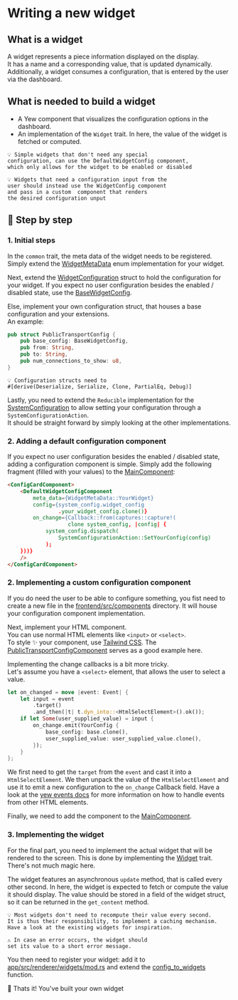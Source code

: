 # Writing a new widget

## What is a widget

A widget represents a piece information displayed on the display.  
It has a name and a corresponding value, that is updated dynamically.  
Additionally, a widget consumes a configuration, that is entered by the user via the dashboard.  

## What is needed to build a widget

- A Yew component that visualizes the configuration options in the dashboard.
- An implementation of the `Widget` trait. In here, the value of the widget is fetched or computed.

```text
💡 Simple widgets that don't need any special  
configuration, can use the DefaultWidgetConfig component,  
which only allows for the widget to be enabled or disabled
```

```text
💡 Widgets that need a configuration input from the  
user should instead use the WidgetConfig component  
and pass in a custom  component that renders  
the desired configuration unput
```

## 🚦 Step by step

### 1. Initial steps

In the `common` trait, the meta data of the widget needs to be registered.  
Simply extend the [WidgetMetaData](../common/src/widget_meta_data.rs) enum implementation for your widget.

Next, extend the [WidgetConfiguration](../common/src/models.rs) struct to hold the configuration for your widget. If you expect no user configuration besides the enabled / disabled state, use the [BaseWidgetConfig](../common/src/models.rs).

Else, implement your own configuration struct, that houses a base configuration and your extensions.  
An example:

```rust
pub struct PublicTransportConfig {
    pub base_config: BaseWidgetConfig,
    pub from: String,
    pub to: String,
    pub num_connections_to_show: u8,
}
```

<div class="page"/>

```text
💡 Configuration structs need to  
#[derive(Deserialize, Serialize, Clone, PartialEq, Debug)]
```

Lastly, you need to extend the `Reducible` implementation for the [SystemConfiguration](../common/src/models.rs) to allow setting your configuration through a `SystemConfigurationAction`.  
It should be straight forward by simply looking at the other implementations.

### 2. Adding a default configuration component

If you expect no user configuration besides the enabled / disabled state, adding a configuration component is simple. Simply add the following fragment (filled with your values) to the [MainComponent](../frontend/src/main.rs):  

```html
<ConfigCardComponent>
    <DefaultWidgetConfigComponent
        meta_data={WidgetMetaData::YourWidget}
        config={system_config.widget_config
                .your_widget_config.clone()}
        on_change={Callback::from(captures::capture!(
                   clone system_config, |config| {
            system_config.dispatch(
                SystemConfigurationAction::SetYourConfig(config)
            );
    }))}
    />
</ConfigCardComponent>
```

### 2. Implementing a custom configuration component

If you do need the user to be able to configure something, you fist need to create a new file in the [frontend/src/components](../frontend/src/components/) directory. It will house your configuration component implementation.

Next, implement your HTML component.  
You can use normal HTML elements like `<input>` or `<select>`.  
To style ✨ your component, use [Tailwind CSS](https://tailwindcss.com).
The [PublicTransportConfigComponent](../frontend/src/components/public_transport_config.rs) serves as a good example here.

<div class="page"/>

Implementing the change callbacks is a bit more tricky.  
Let's assume you have a `<select>` element, that allows the user to select a value.

```rust
let on_changed = move |event: Event| {
    let input = event
        .target()
        .and_then(|t| t.dyn_into::<HtmlSelectElement>().ok());
    if let Some(user_supplied_value) = input {
        on_change.emit(YourConfig {
            base_config: base.clone(),
            user_supplied_value: user_supplied_value.clone(),
        });
    }
};
```

We first need to get the `target` from the `event` and cast it into a `HtmlSelectElement`. We then unpack the value of the `HtmlSelectElement` and use it to emit a new configuration to the `on_change` Callback field.
Have a look at the [yew events docs](https://yew.rs/docs/concepts/html/events) for more information on how to handle events from other HTML elements.

Finally, we need to add the component to the [MainComponent](../frontend/src/main.rs).

### 3. Implementing the widget

For the final part, you need to implement the actual widget that will be rendered to the screen. This is done by implementing the [Widget](../app/src/renderer/widgets/base.rs) trait. There's not much magic here.  

The widget features an asynchronous `update` method, that is called every other second. In here, the widget is expected to fetch or compute the value it should display. The value should be stored in a field of the widget struct, so it can be returned in the `get_content` method.

```text
💡 Most widgets don't need to recompute their value every second.  
It is thus their responsibility, to implement a caching mechanism.  
Have a look at the existing widgets for inspiration.
```

```text
⚠️ In case an error occurs, the widget should  
set its value to a short error message.
```

You then need to register your widget: add it to [app/src/renderer/widgets/mod.rs](../app/src/renderer/widgets/mod.rs) and extend the [config_to_widgets](../app/src/renderer/config_to_widgets.rs) function.

🥳 Thats it! You've built your own widget
